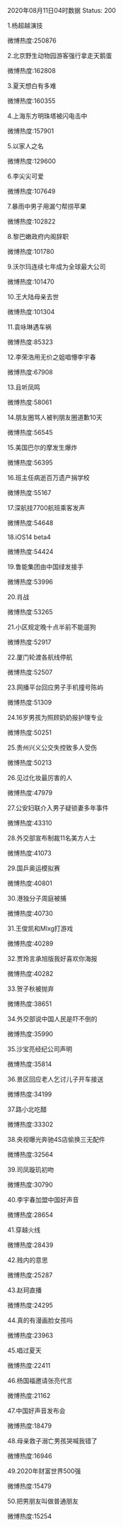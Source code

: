 2020年08月11日04时数据
Status: 200

1.杨超越演技

微博热度:250876

2.北京野生动物园游客强行拿走天鹅蛋

微博热度:162808

3.夏天想白有多难

微博热度:160355

4.上海东方明珠塔被闪电击中

微博热度:157901

5.以家人之名

微博热度:129600

6.李尖尖可爱

微博热度:107649

7.暴雨中男子用漏勺帮捞苹果

微博热度:102822

8.黎巴嫩政府内阁辞职

微博热度:101780

9.沃尔玛连续七年成为全球最大公司

微博热度:101470

10.王大陆母亲去世

微博热度:101304

11.袁咏琳遇车祸

微博热度:85323

12.李荣浩用无价之姐唱懵李宇春

微博热度:67908

13.且听凤鸣

微博热度:58061

14.朋友圈骂人被判朋友圈道歉10天

微博热度:56545

15.美国巴尔的摩发生爆炸

微博热度:56395

16.班主任病逝百万遗产捐学校

微博热度:55167

17.深航挂7700航班乘客发声

微博热度:54648

18.iOS14 beta4

微博热度:54424

19.鲁能集团由中国绿发接手

微博热度:53996

20.肖战

微博热度:53265

21.小区规定晚十点半前不能遛狗

微博热度:52917

22.厦门轮渡各航线停航

微博热度:52507

23.网播平台回应男子手机撞号陈屿

微博热度:51309

24.16岁男孩为照顾奶奶报护理专业

微博热度:50251

25.贵州兴义公交失控致多人受伤

微博热度:50213

26.见过化妆最厉害的人

微博热度:47979

27.公安妇联介入男子疑锁妻多年事件

微博热度:43310

28.外交部宣布制裁11名美方人士

微博热度:41073

29.国乒奥运模拟赛

微博热度:40801

30.港独分子周庭被捕

微博热度:40730

31.王俊凯和Mlxg打游戏

微博热度:40289

32.贾玲言承旭版我好喜欢你海报

微博热度:40282

33.贺子秋被抛弃

微博热度:38651

34.外交部说中国人民是吓不倒的

微博热度:35990

35.沙宝亮经纪公司声明

微博热度:35814

36.景区回应老人乞讨儿子开车接送

微博热度:34199

37.路小北吃醋

微博热度:33302

38.央视曝光奔驰4S店偷换三无配件

微博热度:32564

39.司凤璇玑初吻

微博热度:30790

40.李宇春加盟中国好声音

微博热度:28654

41.穿越火线

微博热度:28439

42.贱内的意思

微博热度:25287

43.赵珂直播

微博热度:24295

44.真的有漫画脸女孩吗

微博热度:23963

45.唱过夏天

微博热度:22411

46.杨国福邀请张亮代言

微博热度:21162

47.中国好声音发布会

微博热度:18479

48.母亲救子溺亡男孩哭喊我错了

微博热度:16946

49.2020年财富世界500强

微博热度:15479

50.把男朋友叫做普通朋友

微博热度:15254

